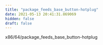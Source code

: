 ```yaml
---
title: "package_feeds_base_button-hotplug"
date: 2021-05-13 20:41:31.869069
hidden: false
draft: false
---
```


x86/64/package_feeds_base_button-hotplug

